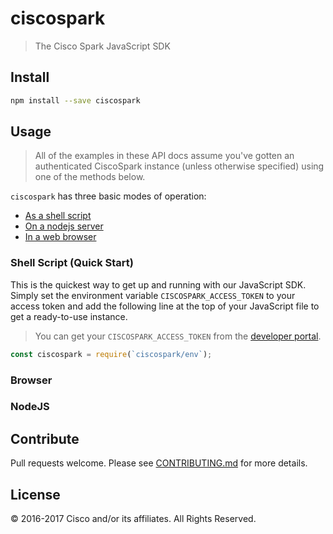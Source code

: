 # ciscospark

> The Cisco Spark JavaScript SDK

## Install

```bash
npm install --save ciscospark
```

## Usage

> All of the examples in these API docs assume you've gotten an authenticated CiscoSpark instance (unless otherwise specified) using one of the methods below.

`ciscospark` has three basic modes of operation:

- [As a shell script](#shell-script-quick-start)
- [On a nodejs server](#nodejs)
- [In a web browser](#browser)

### Shell Script (Quick Start)

This is the quickest way to get up and running with our JavaScript SDK. Simply set the environment variable `CISCOSPARK_ACCESS_TOKEN` to your access token and add the following line at the top of your JavaScript file to get a ready-to-use instance.

> You can get your `CISCOSPARK_ACCESS_TOKEN` from the [developer portal](https://developer.ciscospark.com).

```js
const ciscospark = require(`ciscospark/env`);
```

### Browser

### NodeJS

## Contribute

Pull requests welcome. Please see [CONTRIBUTING.md](../CONTRIBUTING.md) for more details.

## License

© 2016-2017 Cisco and/or its affiliates. All Rights Reserved.

